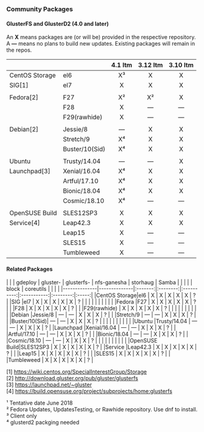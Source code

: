 ### Community Packages

#### GlusterFS and GlusterD2 (4.0 and later)

An **X** means packages are (or will be) provided in the respective repository.  
A **—** means no plans to build new updates. Existing packages will remain in the repos.  

|              |              |  4.1 ltm  | 3.12 ltm  | 3.10 ltm  |
|--------------|--------------|:---------:|:---------:|:---------:|
|CentOS Storage|el6           |     X³    |     X     |     X     |
|SIG[1]        |el7           |     X     |     X     |     X     |
|              |              |           |           |           |
|Fedora[2]     |F27           |     X²    |     X²    |     X     |
|              |F28           |     X     |     —     |     —     |
|              |F29(rawhide)  |     X     |     —     |     —     |     
|              |              |           |           |           |
|Debian[2]     |Jessie/8      |     —     |     X     |     X     |
|              |Stretch/9     |     X⁴    |     X     |     X     |
|              |Buster/10(Sid)|     X⁴    |     X     |     X     |
|              |              |           |           |           |
|Ubuntu        |Trusty/14.04  |     —     |     —     |     X     |
|Launchpad[3]  |Xenial/16.04  |     X⁴    |     X     |     X     |
|              |Artful/17.10  |     X⁴    |     X     |     X     |
|              |Bionic/18.04  |     X⁴    |     X     |     X     |
|              |Cosmic/18.10  |     X⁴    |     —     |     —     |
|              |              |           |           |           |
|OpenSUSE Build|SLES12SP3     |     X     |     X     |     X     |
|Service[4]    |Leap42.3      |     X     |     X     |     X     |
|              |Leap15        |     X     |     —     |     —     |
|              |SLES15        |     X     |     —     |     —     |
|              |Tumbleweed    |     X     |     —     |     —     |


#### Related Packages

|              |              | gdeploy | gluster- | glusterfs- | nfs-ganesha | storhaug | Samba |
|              |              |         | block    | coreutils  |             |          |       |
|--------------|--------------|:-------:|:--------:|:----------:|:-----------:|:--------:|:-----:|
|CentOS Storage|el6           |    X    |     X    |     X      |      X      |     X    |   ?   |
|SIG           |el7           |    X    |     X    |     X      |      X      |     X    |   ?   |
|              |              |         |          |            |             |          |       |
|Fedora        |F27           |    X    |     X    |     X      |      X      |     X    |   ?   |
|              |F28           |    X    |     X    |     X      |      X      |     X    |   ?   |
|              |F29(rawhide)  |    X    |     X    |     X      |      X      |     X    |   ?   |
|              |              |         |          |            |             |          |       |
|Debian        |Jessie/8      |    —    |     —    |     X      |      X      |     X    |   ?   |
|              |Stretch/9     |    —    |     —    |     X      |      X      |     X    |   ?   |
|              |Buster/10(Sid)|    —    |     —    |     X      |      X      |     X    |   ?   |
|              |              |         |          |            |             |          |       |
|Ubuntu        |Trusty/14.04  |    —    |     —    |     X      |      X      |     X    |   ?   |
|Launchpad     |Xenial/16.04  |    —    |     —    |     X      |      X      |     X    |   ?   |
|              |Artful/17.10  |    —    |     —    |     X      |      X      |     X    |   ?   |
|              |Bionic/18.04  |    —    |     —    |     X      |      X      |     X    |   ?   |
|              |Cosmic/18.10  |    —    |     —    |     X      |      X      |     X    |   ?   |
|              |              |         |          |            |             |          |       |
|OpenSUSE Build|SLES12SP3     |    X    |     X    |     X      |      X      |     X    |   ?   |
|Service       |Leap42.3      |    X    |     X    |     X      |      X      |     X    |   ?   |
|              |Leap15        |    X    |     X    |     X      |      X      |     X    |   ?   |
|              |SLES15        |    X    |     X    |     X      |      X      |     X    |   ?   |
|              |Tumbleweed    |    X    |     X    |     X      |      X      |     X    |   ?   |



[1] <https://wiki.centos.org/SpecialInterestGroup/Storage>  
[2] <http://download.gluster.org/pub/gluster/glusterfs>  
[3] <https://launchpad.net/~gluster>  
[4] <https://build.opensuse.org/project/subprojects/home:glusterfs>  

¹ Tentative date June 2018  
² Fedora Updates, UpdatesTesting, or Rawhide repository. Use dnf to install.  
³ Client only  
⁴ glusterd2 packging needed
